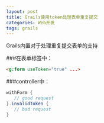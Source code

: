 ```yaml
---
layout: post
title: Grails使用token处理表单重复提交
categories: Web开发
tags: grails
---
```


Grails内置对于处理重复提交表单的支持

###在表单标签中：

```html
<g:form useToken="true" ...>
```

###controller中：

```groovy
withForm {
   // good request
}.invalidToken {
   // bad request
}
```
